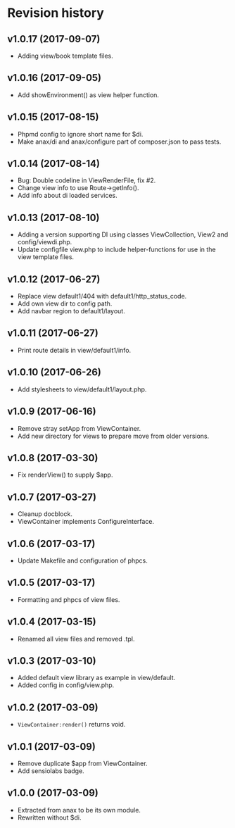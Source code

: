 Revision history
=================================


v1.0.17 (2017-09-07)
---------------------------------

* Adding view/book template files.


v1.0.16 (2017-09-05)
---------------------------------

* Add showEnvironment() as view helper function.


v1.0.15 (2017-08-15)
---------------------------------

* Phpmd config to ignore short name for $di.
* Make anax/di and anax/configure part of composer.json to pass tests.


v1.0.14 (2017-08-14)
---------------------------------

* Bug: Double codeline in ViewRenderFile, fix #2.
* Change view info to use Route->getInfo().
* Add info about di loaded services.


v1.0.13 (2017-08-10)
---------------------------------

* Adding a version supporting DI using classes ViewCollection, View2 and config/viewdi.php.
* Update configfile view.php to include helper-functions for use in the view template files.


v1.0.12 (2017-06-27)
---------------------------------

* Replace view default1/404 with default1/http_status_code.
* Add own view dir to config path.
* Add navbar region to default1/layout.


v1.0.11 (2017-06-27)
---------------------------------

* Print route details in view/default1/info.


v1.0.10 (2017-06-26)
---------------------------------

* Add stylesheets to view/default1/layout.php.


v1.0.9 (2017-06-16)
---------------------------------

* Remove stray setApp from ViewContainer.
* Add new directory for views to prepare move from older versions.


v1.0.8 (2017-03-30)
---------------------------------

* Fix renderView() to supply $app.


v1.0.7 (2017-03-27)
---------------------------------

* Cleanup docblock.
* ViewContainer implements ConfigureInterface.


v1.0.6 (2017-03-17)
---------------------------------

* Update Makefile and configuration of phpcs.


v1.0.5 (2017-03-17)
---------------------------------

* Formatting and phpcs of view files.


v1.0.4 (2017-03-15)
---------------------------------

* Renamed all view files and removed .tpl.


v1.0.3 (2017-03-10)
---------------------------------

* Added default view library as example in view/default.
* Added config in config/view.php.


v1.0.2 (2017-03-09)
---------------------------------

* `ViewContainer:render()` returns void.


v1.0.1 (2017-03-09)
---------------------------------

* Remove duplicate $app from ViewContainer.
* Add sensiolabs badge.


v1.0.0 (2017-03-09)
---------------------------------

* Extracted from anax to be its own module.
* Rewritten without $di.
